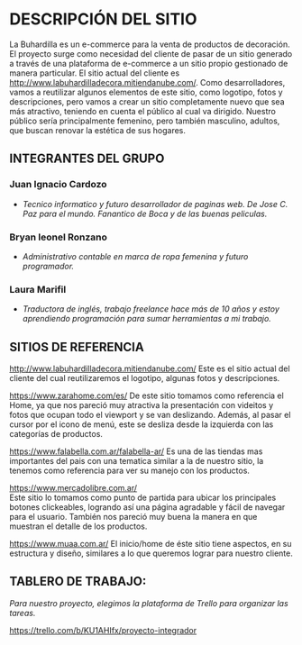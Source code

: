 # DESCRIPCIÓN DEL SITIO

La Buhardilla es un e-commerce para la venta de productos de decoración. El proyecto surge como necesidad del cliente de pasar de un sitio generado a través de una plataforma de e-commerce a un sitio propio gestionado de manera particular. El sitio actual del cliente es http://www.labuhardilladecora.mitiendanube.com/. Como desarrolladores, vamos a reutilizar algunos elementos de este sitio, como logotipo, fotos y descripciones, pero vamos a crear un sitio completamente nuevo que sea más atractivo, teniendo en cuenta el público al cual va dirigido. Nuestro público sería principalmente femenino, pero también masculino, adultos, que buscan renovar la estética de sus hogares.


## INTEGRANTES DEL GRUPO

### Juan Ignacio Cardozo

- _Tecnico informatico y futuro desarrollador de paginas web. De Jose C. Paz para el mundo. Fanantico de Boca y de las buenas peliculas._

### Bryan leonel Ronzano

- _Administrativo contable en marca de ropa femenina y futuro programador._


### Laura Marifil

- _Traductora de inglés, trabajo freelance hace más de 10 años y estoy aprendiendo programación para sumar herramientas a mi trabajo._

## SITIOS DE REFERENCIA

http://www.labuhardilladecora.mitiendanube.com/
Este es el sitio actual del cliente del cual reutilizaremos el logotipo, algunas fotos y descripciones.

https://www.zarahome.com/es/
De este sitio tomamos como referencia el Home, ya que nos pareció muy atractiva la presentación con videitos y fotos que ocupan todo el viewport y se van deslizando. Además, al pasar el cursor por el icono de menú, este se desliza desde la izquierda con las categorías de productos.

https://www.falabella.com.ar/falabella-ar/
Es una de las tiendas mas importantes del pais con una tematica similar a la de nuestro sitio, la tenemos como referencia para ver su manejo con los productos.

https://www.mercadolibre.com.ar/  
Este sitio lo tomamos como punto de partida para ubicar los principales botones clickeables, logrando así una página agradable y fácil de navegar para el usuario. También nos pareció muy buena la manera en que muestran el detalle de los productos.

https://www.muaa.com.ar/ 
El inicio/home de éste sitio tiene aspectos, en su estructura y diseño, similares a lo que queremos lograr para nuestro cliente.




## TABLERO DE TRABAJO:

_Para nuestro proyecto, elegimos la plataforma de Trello para organizar las tareas._

https://trello.com/b/KU1AHIfx/proyecto-integrador 